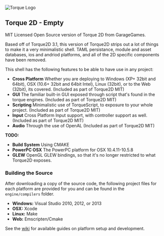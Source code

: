 ![Torque Logo](http://static.garagegames.com/static/pg/logokits/Torque-Logo_H.png)
## Torque 2D - Empty

MIT Licensed Open Source version of Torque 2D from GarageGames.

Based off of Torque2D 3.1, this version of Torque2D strips out a lot of things to make it a very minimalistic shell. TAML persistance, module and asset databases, ios and andriod platforms, and all of the 2D specific components have been removed.

This shell has the following features to be able to have use in any project:

* **Cross Platform** Whether you are deploying to Windows (XP+ 32bit and 64bit), OSX (10.6+ 32bit and 64bit Intel), Linux (32bit), or to the Web (32bit), its covered. (Included as part of Torque2D MIT)
* **GUI** The familiar built-in GUI exposed through script that's found in the torque engines. (Included as part of Torque2D MIT)
* **Scripting** Minimalistic use of TorqueScript, to exposure to your whole project. (Included as part of Torque2D MIT)
* **Input** Cross Platform Input support, with controller support as well. (Included as part of Torque2D MIT)
* **Audio** Through the use of OpenAL (Included as part of Torque2D MIT)

**TODO:**

* **Build System** Using CMAKE
* **PowerPC OSX** The PowerPC platform for OSX 10.4.11-10.5.8
* **GLEW** OpenGL GLEW bindings, so that it's no longer restricted to what Torque2D exposes.

### Building the Source

After downloading a copy of the source code, the following project files for each platform are provided for you and can be found in the `engine/compilers` folder.

* **Windows:** Visual Studio 2010, 2012, or 2013
* **OSX:** Xcode
* **Linux:** Make
* **Web:** Emscripten/Cmake

See the [wiki](https://github.com/GarageGames/Torque2D/wiki) for available guides on platform setup and development.